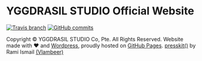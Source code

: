 # YGGDRASIL STUDIO Official Website
[![Travis branch](https://img.shields.io/travis/YGGDRASIL-STUDIO/YGGDRASIL-STUDIO.github.io/master.svg)](https://travis-ci.org/YGGDRASIL-STUDIO/YGGDRASIL-STUDIO.github.io) [![GitHub commits](https://img.shields.io/github/commits-since/YGGDRASIL-STUDIO/YGGDRASIL-STUDIO.github.io/0586c4d.svg)](https://github.com/YGGDRASIL-STUDIO/YGGDRASIL-STUDIO.github.io/commits/master)

Copyright © YGGDRASIL STUDIO Co, Pte. All Rights Reserved.
Website made with ♥ and [Wordpress](https://www.wordpress.org), proudly hosted on [GitHub Pages](https://pages.github.com/). [presskit()](http://dopresskit.com/) by Rami Ismail [(Vlambeer)](http://www.vlambeer.com/)
